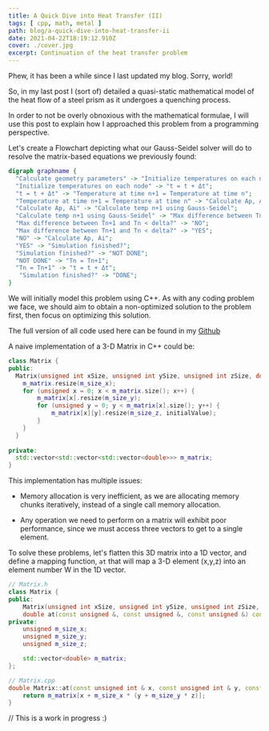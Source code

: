 ```yaml
---
title: A Quick Dive into Heat Transfer (II)
tags: [ cpp, math, metal ]
path: blog/a-quick-dive-into-heat-transfer-ii
date: 2021-04-22T18:19:12.910Z
cover: ./cover.jpg
excerpt: Continuation of the heat transfer problem
---
```


Phew, it has been a while since I last updated my blog. Sorry, world!

So, in my last post I (sort of) detailed a quasi-static mathematical model of the heat flow of a steel prism as it undergoes a quenching process.

In order to not be overly obnoxious with the mathematical formulae, I will use this post to explain how I approached this problem from a programming perspective.

Let's create a Flowchart depicting what our Gauss-Seidel solver will do to resolve the matrix-based equations we previously found:

```dot
digraph graphname {
  "Calculate geometry parameters" -> "Initialize temperatures on each node";
  "Initialize temperatures on each node" -> "t = t + Δt";
  "t = t + Δt" -> "Temperature at time n+1 = Temperature at time n";
  "Temperature at time n+1 = Temperature at time n" -> "Calculate Ap, Ai";
  "Calculate Ap, Ai" -> "Calculate temp n+1 using Gauss-Seidel";
  "Calculate temp n+1 using Gauss-Seidel" -> "Max difference between Tn+1 and Tn < delta?";
  "Max difference between Tn+1 and Tn < delta?" -> "NO";
  "Max difference between Tn+1 and Tn < delta?" -> "YES";
  "NO" -> "Calculate Ap, Ai";
  "YES" -> "Simulation finished?";
  "Simulation finished?" -> "NOT DONE";
  "NOT DONE" -> "Tn = Tn+1";
  "Tn = Tn+1" -> "t = t + Δt";
   "Simulation finished?" -> "DONE";
}
```

We will initially model this problem using C++. As with any coding problem we face, we should aim to obtain a non-optimized solution to the problem first, then focus on optimizing this solution. 

The full version of all code used here can be found in my [Github](https://github.com/ebarti/DGTCM)

A naive implementation of a 3-D Matrix in C++ could be:
```cpp
class Matrix {
public:
  Matrix(unsigned int xSize, unsigned int ySize, unsigned int zSize, double initialValue) {
    m_matrix.resize(m_size_x);
    for (unsigned x = 0; x < m_matrix.size(); x++) {
        m_matrix[x].resize(m_size_y);
        for (unsigned y = 0; y < m_matrix[x].size(); y++) {
            m_matrix[x][y].resize(m_size_z, initialValue);
        }
    }
  }
  
private:
  std::vector<std::vector<std::vector<double>>> m_matrix;
}
```

This implementation has multiple issues: 
- Memory allocation is very inefficient, as we are allocating memory chunks iteratively, instead of a single call memory allocation. 
  
- Any operation we need to perform on a matrix will exhibit poor performance, since we must access three vectors to get to a single element.

To solve these problems, let's flatten this 3D matrix into a 1D vector, and define a mapping function, `at` that will map a 3-D element (x,y,z) into
an element number W in the 1D vector. 

```cpp
// Matrix.h
class Matrix {
public:
    Matrix(unsigned int xSize, unsigned int ySize, unsigned int zSize, double initialValue);
    double at(const unsigned &, const unsigned &, const unsigned &) const;
private:
    unsigned m_size_x;
    unsigned m_size_y;
    unsigned m_size_z;

    std::vector<double> m_matrix;
};

// Matrix.cpp
double Matrix::at(const unsigned int & x, const unsigned int & y, const unsigned int & z) const{
    return m_matrix[x + m_size_x * (y + m_size_y * z)];
}
```

// This is a work in progress :)
